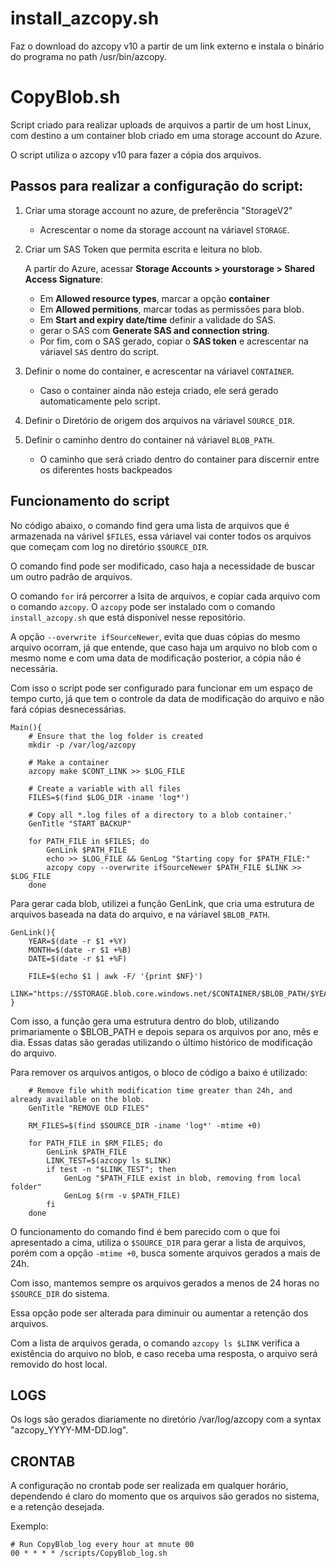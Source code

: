 # install_azcopy.sh

Faz o download do azcopy v10 a partir de um link externo e instala o binário do programa no path /usr/bin/azcopy.

# CopyBlob.sh

Script criado para realizar uploads de arquivos a partir de um host Linux, com destino a um container blob criado em uma storage account do Azure.

O script utiliza o azcopy v10 para fazer a cópia dos arquivos.

## Passos para realizar a configuração do script:

1. Criar uma storage account no azure, de preferência "StorageV2"
    - Acrescentar o nome da storage account na váriavel `STORAGE`.

2. Criar um SAS Token que permita escrita e leitura no blob.

    A partir do Azure, acessar **Storage Accounts > yourstorage > Shared Access Signature**:

    - Em **Allowed resource types**, marcar a opção **container**
    - Em **Allowed permitions**, marcar todas as permissões para blob.
    - Em **Start and expiry date/time** definir a validade do SAS.
    - gerar o SAS com **Generate SAS and connection string**.
    - Por fim, com o SAS gerado, copiar o **SAS token** e acrescentar na váriavel `SAS` dentro do script.

4. Definir o nome do container, e acrescentar na váriavel `CONTAINER`.
    - Caso o container ainda não esteja criado, ele será gerado automaticamente pelo script.

5. Definir o Diretório de origem dos arquivos na váriavel `SOURCE_DIR`.

6. Definir o caminho dentro do container ná váriavel `BLOB_PATH`.
    - O caminho que será criado dentro do container para discernir entre os diferentes hosts backpeados


## Funcionamento do script

No código abaixo, o comando find gera uma lista de arquivos que é armazenada na várivel `$FILES`, essa váriavel vai conter todos os arquivos que começam com log no diretório `$SOURCE_DIR`.

O comando find pode ser modificado, caso haja a necessidade de buscar um outro padrão de arquivos.

O comando `for` irá percorrer a lsita de arquivos, e copiar cada arquivo com o comando `azcopy`. O `azcopy` pode ser instalado com o comando `install_azcopy.sh` que está disponível nesse repositório.

A opção `--overwrite ifSourceNewer`, evita que duas cópias do mesmo arquivo ocorram, já que entende, que caso haja um arquivo no blob com o mesmo nome e com uma data de modificação posterior, a cópia não é necessária.

Com isso o script pode ser configurado para funcionar em um espaço de tempo curto, já que tem o controle da data de modificação do arquivo e não fará cópias desnecessárias.

```
Main(){
    # Ensure that the log folder is created
    mkdir -p /var/log/azcopy

    # Make a container
    azcopy make $CONT_LINK >> $LOG_FILE

    # Create a variable with all files
    FILES=$(find $LOG_DIR -iname 'log*')

    # Copy all *.log files of a directory to a blob container.'
    GenTitle "START BACKUP"

    for PATH_FILE in $FILES; do
        GenLink $PATH_FILE
        echo >> $LOG_FILE && GenLog "Starting copy for $PATH_FILE:"
        azcopy copy --overwrite ifSourceNewer $PATH_FILE $LINK >> $LOG_FILE
    done
```

Para gerar cada blob, utilizei a função GenLink, que cria uma estrutura de arquivos baseada na data do arquivo, e na váriavel `$BLOB_PATH`.

```
GenLink(){
    YEAR=$(date -r $1 +%Y)
    MONTH=$(date -r $1 +%B)
    DATE=$(date -r $1 +%F)

    FILE=$(echo $1 | awk -F/ '{print $NF}')
    LINK="https://$STORAGE.blob.core.windows.net/$CONTAINER/$BLOB_PATH/$YEAR/$MONTH/$DATE/$FILE$SAS"
}
```

Com isso, a função gera uma estrutura dentro do blob, utilizando primariamente o $BLOB_PATH e depois separa os arquivos por ano, mês e dia. Essas datas são geradas utilizando o último histórico de modificação do arquivo.

Para remover os arquivos antigos, o bloco de código a baixo é utilizado:

```
    # Remove file whith modification time greater than 24h, and already available on the blob.
    GenTitle "REMOVE OLD FILES"

    RM_FILES=$(find $SOURCE_DIR -iname 'log*' -mtime +0)

    for PATH_FILE in $RM_FILES; do
        GenLink $PATH_FILE
        LINK_TEST=$(azcopy ls $LINK)
        if test -n "$LINK_TEST"; then
            GenLog "$PATH_FILE exist in blob, removing from local folder"
            GenLog $(rm -v $PATH_FILE)
        fi
    done
```

O funcionamento do comando find é bem parecido com o que foi apresentado a cima, utiliza o `$SOURCE_DIR` para gerar a lista de arquivos, porém com a opção `-mtime +0`, busca somente arquivos gerados a mais de 24h.

Com isso, mantemos sempre os arquivos gerados a menos de 24 horas no `$SOURCE_DIR` do sistema.

Essa opção pode ser alterada para diminuir ou aumentar a retenção dos arquivos.

Com a lista de arquivos gerada, o comando `azcopy ls $LINK` verifica a existência do arquivo no blob, e caso receba uma resposta, o arquivo será removido do host local.

## LOGS

Os logs são gerados diariamente no diretório /var/log/azcopy com a syntax "azcopy_YYYY-MM-DD.log".

## CRONTAB

A configuração no crontab pode ser realizada em qualquer horário, dependendo é claro do momento que os arquivos são gerados no sistema, e a retenção desejada.

Exemplo:

```
# Run CopyBlob_log every hour at mnute 00
00 * * * * /scripts/CopyBlob_log.sh
```